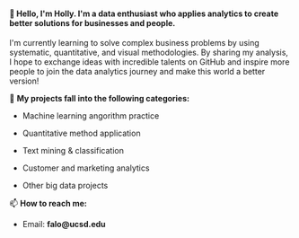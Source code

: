 
####  👋 Hello, I'm Holly. I'm a data enthusiast who applies analytics to create better solutions for businesses and people. 
I'm currently learning to solve complex business problems by using systematic, quantitative, and visual methodologies. 
By sharing my analysis, I hope to exchange ideas with incredible talents on GitHub and inspire more people to join the data analytics journey and make this world a better version!

 🌱 __My projects fall into the following categories:__

- Machine learning angorithm practice

- Quantitative method application

- Text mining & classification

- Customer and marketing analytics

- Other big data projects



📫 __How to reach me:__

* Email: __falo@ucsd.edu__

<!---
hollylessthan/hollylessthan is a ✨ special ✨ repository because its `README.md` (this file) appears on your GitHub profile.
You can click the Preview link to take a look at your changes.
--->
